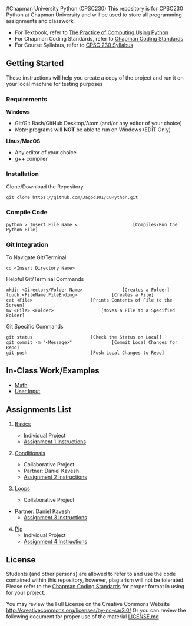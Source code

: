 #Chapman University Python (CPSC230)
This repository is for CPSC230 Python at Chapman University and will be used to store all programming assignments and classwork

- For Textbook, refer to [The Practice of Computing Using Python](CourseInfo/Python.pdf)
- For Chapman Coding Standards, refer to [Chapman Coding Standards](CourseInfo/ChapmanCodingStandards.pdf)
- For Course Syllabus, refer to [CPSC 230 Syllabus](CourseInfo/230syllabus.pdf)

## Getting Started
These instructions will help you create a copy of the project and run it on your local machine for testing purposes

### Requirements
**Windows**
- Git/Git Bash/GitHub Desktop/Atom (and/or any editor of your choice)
- _Note:_ programs will **NOT** be able to run on Windows (EDIT Only)

**Linux/MacOS**
- Any editor of your choice
- g++ compiler

### Installation
Clone/Download the Repository
```
git clone https://github.com/Jagod101/CUPython.git
```

### Compile Code
```
python > Insert File Name <						[Compiles/Run the Python File]
```

### Git Integration
To Navigate Git/Terminal
```
cd <Insert Directory Name>
```
Helpful Git/Terminal Commands
```
mkdir <Directory/Folder Name>				[Creates a Folder]
touch <FileName.FileEnding>				[Creates a File]
cat <File>						[Prints Contents of File to the Screen]
mv <File> <Folder>					[Moves a File to a Specified Folder]
```
Git Specific Commands
```
git status						[Check the Status on Local]
git commit -m "<Message>"				[Commit Local Changes for Repo]
git push						[Push Local Changes to Repo]
```

## In-Class Work/Examples
- [Math](In-Class/circumference.py/)
- [User Input](In-Class/prompt.py/)

## Assignments List
1. [Basics](Assignments/Assignment1/)
	- Individual Project
	- [Assignment 1 Instructions](Assignments/Assignment1/Assignment1_Basics.docx)

2. [Conditionals](Assignments/Assignment2/)
	- Collaborative Project
	- Partner: Daniel Kavesh
	- [Assignment 2 Instructions](Assignments/Assignment2/Assignment_Conditionals.pdf)

3. [Loops](Assignments/Assignment3/)
	- Collaborative Project
  - Partner: Daniel Kavesh
	- [Assignment 3 Instructions](Assignments/Assignment3/Assignment_Loops.pdf)

4. [Pig](Assignments/Assignment4/)
	- Individual Project
	- [Assignment 4 Instructions](Assignments/Assignment4/Assignment_Pig.docx)


## License
Students (and other persons) are allowed to refer to and use the code contained within this repository, however, plagiarism will not be tolerated. Please refer to the [Chapman Coding Standards](CourseInfo/ChapmanCodingStandards.pdf) for proper format in using for your project.

You may review the Full License on the Creative Commons Website http://creativecommons.org/licenses/by-nc-sa/3.0/
Or you can review the following document for proper use of the material [LICENSE.md](LICENSE.md)

